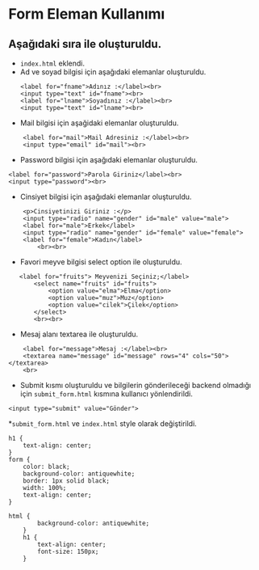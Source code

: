 # Form Eleman Kullanımı 

## Aşağıdaki sıra ile oluşturuldu.

* `index.html` eklendi.
* Ad ve soyad bilgisi için aşağıdaki elemanlar oluşturuldu.
    ```
    <label for="fname">Adınız :</label><br>
    <input type="text" id="fname"><br>
    <label for="lname">Soyadınız :</label><br>
    <input type="text" id="lname"><br>
    ```
* Mail bilgisi için aşağidaki elemanlar oluşturuldu.
```
    <label for="mail">Mail Adresiniz :</label><br>
    <input type="email" id="mail"><br>
```
* Password bilgisi için aşağıdaki elemanlar oluşturuldu.
```
<label for="password">Parola Giriniz</label><br>
<input type="password"><br>
```
* Cinsiyet bilgisi için aşağıdaki elemanlar oluşturuldu.
```
    <p>Cinsiyetinizi Giriniz :</p>
    <input type="radio" name="gender" id="male" value="male">
    <label for="male">Erkek</label>
    <input type="radio" name="gender" id="female" value="female">
    <label for="female">Kadın</label>
        <br><br>
```
 * Favori meyve bilgisi select option ile oluşturuldu.
 ```
    <label for="fruits"> Meyvenizi Seçiniz;</label>
        <select name="fruits" id="fruits">
            <option value="elma">Elma</option>
            <option value="muz">Muz</option>
            <option value="cilek">Çilek</option>
        </select>
        <br><br>
```   
* Mesaj alanı textarea ile oluşturuldu. 
```
    <label for="message">Mesaj :</label><br>
    <textarea name="message" id="message" rows="4" cols="50"></textarea>
    <br>
```
* Submit kısmı oluşturuldu ve bilgilerin gönderileceği backend olmadığı için `submit_form.html` kısmına kullanıcı yönlendirildi.
```
<input type="submit" value="Gönder">
```
*`submit_form.html` ve `index.html` style olarak değiştirildi.
```
h1 {
    text-align: center;
}
form {
    color: black;
    background-color: antiquewhite;
    border: 1px solid black;
    width: 100%;
    text-align: center;
}
```
```
html {
        background-color: antiquewhite;
    }
    h1 {
        text-align: center;
        font-size: 150px;
    }
```
